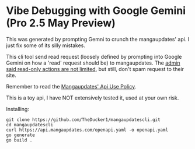 # Vibe Debugging with Google Gemini (Pro 2.5 May Preview)

This was generated by prompting Gemni to crunch the mangaupdates' api. I just fix some of its silly mistakes.

This cli tool send read request (loosely defined by prompting into Google Gemini on how a 'read' request should be) to mangaupdates. The [admin said read-only actions are not limited](https://www.mangaupdates.com/topic/4sw0ahm/-post/797126), but still, don't spam request to their site.

Remember to read the [Mangaupdates' Api Use Policy](https://api.mangaupdates.com/#section/Acceptable-Use-Policy).

This is a toy api, I have NOT extensively tested it, used at your own risk.

Installing:

```
git clone https://github.com/TheDucker1/mangaupdatescli.git
cd mangaupdatescli
curl https://api.mangaupdates.com/openapi.yaml -o openapi.yaml
go generate
go build .
```